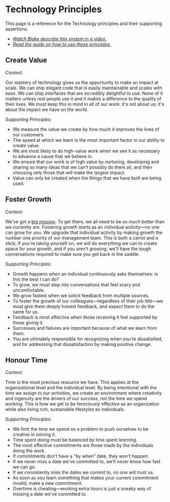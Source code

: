 # Technology Principles

This page is a reference for the Technology principles and their supporting assertions. 

- _[Watch Blake describe this system in a video.](https://www.instagram.com/tv/CHyqMh8hTVW/)_
- _[Read the guide on how to use these principles.](culture-and-principles.md)_

## Create Value

*Context:*

Our mastery of technology gives us the opportunity to make an impact at scale. We can ship elegant code that is easily maintainable and scales with ease. We can ship interfaces that are incredibly delightful to use. None of it matters unless real people use it and it makes a difference to the quality of their lives. We must keep this in mind in all of our work: it's not about us; it's about the impact we have on the world.

*Supporting Principles:*
- We measure the value we create by how much it improves the lives of our customers.
- The speed at which we learn is the most important factor in our ability to create value.
- We are most likely to do high-value work when we see it as necessary to advance a cause that we believe in.
- We ensure that our work is of high value by nurturing, developing and sharing so many ideas that we can’t possibly do them all, and then choosing only those that will make the largest impact.
- Value can only be created when the things that we have built are being used.

## Foster Growth

*Context:*

We've got a [big mission](https://bench.co/go/culture/). To get there, we all need to be _so much better_ than we currently are. Fostering growth starts as an individual activity—no one can grow for you. We upgrade that individual activity by making growth the number one priority of our management team. This is both a carrot and a stick; if you're taking yourself on, we will do everything we can to create space for your growth, and if you aren't growing, we'll have the tough conversations required to make sure you get back in the saddle.

*Supporting Principles:*
- Growth happens when an individual continuously asks themselves: is this the best I can do?
- To grow, we must step into conversations that feel scary and uncomfortable.  
- We grow fastest when we solicit feedback from multiple sources.
- To foster the growth of our colleagues—regardless of their job title—we must give them deeply honest feedback, and expect them to do the same for us.
- Feedback is most effective when those receiving it feel supported by those giving it.
- Successes and failures are important because of what we learn from them.
- You are ultimately responsible for recognizing when you're dissatisfied, and for addressing that dissatisfaction by making positive change.

## Honour Time

*Context:*

Time is the most precious resource we have. This applies at the organizational level and the individual level. By being intentional with the time we assign to our activities, we create an environment where creativity and ingenuity are the drivers of our success, not the time we spend working. This is how we get to be ferociously effective as an organization while also living rich, sustainable lifestyles as individuals.

*Supporting Principles:*
- We limit the time we spend on a problem to push ourselves to be creative in solving it.
- Time spent _doing_ must be balanced by time spent _learning_.
- The most effective commitments are those made by the individuals doing the work.
- If commitments don't have a "by when" date, they won't happen.
- If we never miss a date we've committed to, we’ll never know how fast we can go.
- If we consistently miss the dates we commit to, no one will trust us.
- As soon as you learn something that makes your current commitment invalid, make a new commitment.
- Overtime is cheating—working extra hours is just a sneaky way of missing a date we've committed to.
